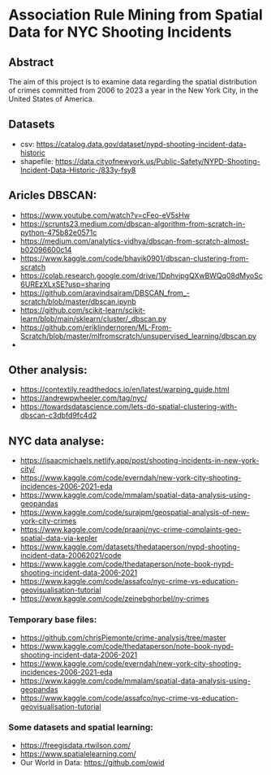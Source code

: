 # Association Rule Mining from Spatial Data for NYC Shooting Incidents
## Abstract
The aim of this project is to examine data regarding the spatial distribution of crimes committed from 2006 to 2023 a year in the New York City, in the United States of America. 
## Datasets
* csv: https://catalog.data.gov/dataset/nypd-shooting-incident-data-historic <br>
* shapefile: https://data.cityofnewyork.us/Public-Safety/NYPD-Shooting-Incident-Data-Historic-/833y-fsy8 

## Aricles DBSCAN:
* https://www.youtube.com/watch?v=cFeo-eV5sHw
* https://scrunts23.medium.com/dbscan-algorithm-from-scratch-in-python-475b82e0571c
* https://medium.com/analytics-vidhya/dbscan-from-scratch-almost-b02096600c14
* https://www.kaggle.com/code/bhavik0901/dbscan-clustering-from-scratch
* https://colab.research.google.com/drive/1DphvjpgQXwBWQq08dMyoSc6UREzXLxSE?usp=sharing
* https://github.com/aravindsairam/DBSCAN_from_-scratch/blob/master/dbscan.ipynb
* https://github.com/scikit-learn/scikit-learn/blob/main/sklearn/cluster/_dbscan.py
* https://github.com/eriklindernoren/ML-From-Scratch/blob/master/mlfromscratch/unsupervised_learning/dbscan.py
* 

## Other analysis:
* https://contextily.readthedocs.io/en/latest/warping_guide.html
* https://andrewpwheeler.com/tag/nyc/
* https://towardsdatascience.com/lets-do-spatial-clustering-with-dbscan-c3dbfd9fc4d2

## NYC data analyse:
* https://isaacmichaels.netlify.app/post/shooting-incidents-in-new-york-city/
* https://www.kaggle.com/code/everndah/new-york-city-shooting-incidences-2006-2021-eda
* https://www.kaggle.com/code/mmalam/spatial-data-analysis-using-geopandas
* https://www.kaggle.com/code/surajpm/geospatial-analysis-of-new-york-city-crimes
* https://www.kaggle.com/code/praanj/nyc-crime-complaints-geo-spatial-data-via-kepler
* https://www.kaggle.com/datasets/thedataperson/nypd-shooting-incident-data-20062021/code
* https://www.kaggle.com/code/thedataperson/note-book-nypd-shooting-incident-data-2006-2021
* https://www.kaggle.com/code/assafco/nyc-crime-vs-education-geovisualisation-tutorial
* https://www.kaggle.com/code/zeinebghorbel/ny-crimes

### Temporary base files:
* https://github.com/chrisPiemonte/crime-analysis/tree/master
* https://www.kaggle.com/code/thedataperson/note-book-nypd-shooting-incident-data-2006-2021 
* https://www.kaggle.com/code/everndah/new-york-city-shooting-incidences-2006-2021-eda
* https://www.kaggle.com/code/mmalam/spatial-data-analysis-using-geopandas
* https://www.kaggle.com/code/assafco/nyc-crime-vs-education-geovisualisation-tutorial

### Some datasets and spatial learning:
* https://freegisdata.rtwilson.com/
* https://www.spatialelearning.com/
* Our World in Data: https://github.com/owid 

